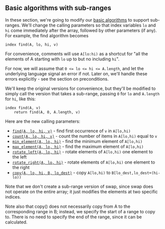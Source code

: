 ## Basic algorithms with sub-ranges

In these section, we're going to modify our [basic algorithms](Basic-algorithms.md)
to support sub-ranges.
We'll change the calling parameters so that index variables `lo` and `hi`
come immediately after the array,
followed by other parameters (if any).
For example, the find algorithm becomes
```
index find(A, lo, hi, v)
```
For convenience, comments will use `A[lo:hi)` as a shortcut
for "all the elements of A starting with `lo`
up to but no including `hi`".

For now, we will assume that `0 <= lo <= hi <= A.length`,
and let the underlying language signal an error if not.
Later on, we'll handle these errors explicitly - see the section on preconditions.

We'll keep the original versions for convenience,
but they'll be modified to simply call the version that takes a sub-range,
passing `0` for `lo` and `A.length` for `hi`, like this:
```
index find(A, v)
    return find(A, 0, A.length, v)
```
Here are the new calling parameters:
* [`find(A, lo, hi, v)`](../algorithms-subrange/find.md) - find first occurrence of `v` in `A[lo,hi)`
* [`count(A, lo, hi, v)`](../algorithms-subrange/count.md) - count the number of items in `A[lo,hi)` equal to `v`
* [`min_element(A, lo, hi)`](../algorithms-subrange/min-element.md) - find the minimum element of `A[lo,hi)`
* [`max_element(A, lo, hi)`](../algorithms-subrange/max-element.md) - find the maximum element of `A[lo,hi)`
* [`rotate_left(A, lo, hi)`](../algorithms-subrange/rotate-left.md) - rotate elements of `A[lo,hi)` one element to the left
* [`rotate_right(A, lo, hi)`](../algorithms-subrange/rotate-right.md) - rotate elements of `A[lo,hi)` one element to the right
* [`copy(A, lo, hi, B, lo_dest)`](../algorithms-subrange/copy.md) - copy `A[lo,hi)` to `B[lo_dest,lo_dest+(hi-lo))`

Note that we don't create a sub-range version of swap,
since swap does not operate on the entire array;
it just modifies the elements at two specific indices.

Note also that copy() does not necessarily copy from A
to the corresponding range in B;
instead, we specify the start of a range to copy to.
There is no need to specify the end of the range,
since it can be calculated.
